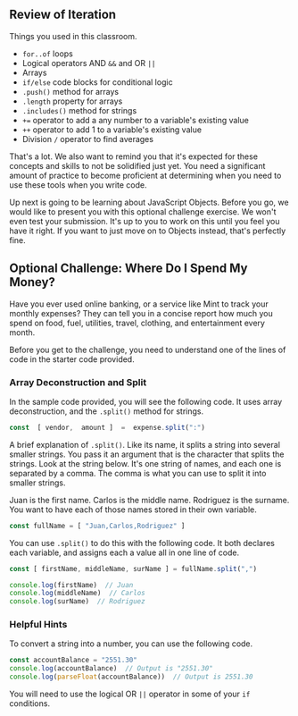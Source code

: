 ## Review of Iteration

Things you used in this classroom.

* `for..of` loops
* Logical operators AND `&&` and OR `||`
* Arrays
* `if/else` code blocks for conditional logic
* `.push()` method for arrays
* `.length` property for arrays
* `.includes()` method for strings
* `+=` operator to add a any number to a variable's existing value
* `++` operator to add 1 to a variable's existing value
* Division `/` operator to find averages

That's a lot. We also want to remind you that it's expected for these concepts and skills to not be solidified just yet. You need a significant amount of practice to become proficient at determining when you need to use these tools when you write code.

Up next is going to be learning about JavaScript Objects. Before you go, we would like to present you with this optional challenge exercise. We won't even test your submission. It's up to you to work on this until you feel you have it right. If you want to just move on to Objects instead, that's perfectly fine.

## Optional Challenge: Where Do I Spend My Money?

Have you ever used online banking, or a service like Mint to track your monthly expenses? They can tell you in a concise report how much you spend on food, fuel, utilities, travel, clothing, and entertainment every month.

Before you get to the challenge, you need to understand one of the lines of code in the starter code provided.

### Array Deconstruction and Split

In the sample code provided, you will see the following code. It uses array deconstruction, and the `.split()` method for strings.

```js
const  [ vendor,  amount ]  =  expense.split(":")
```

A brief explanation of `.split()`. Like its name, it splits a string into several smaller strings. You pass it an argument that is the character that splits the strings. Look at the string below. It's one string of names, and each one is separated by a comma. The comma is what you can use to split it into smaller strings.

Juan is the first name. Carlos is the middle name. Rodriguez is the surname. You want to have each of those names stored in their own variable.

```js
const fullName = [ "Juan,Carlos,Rodriguez" ]
```

You can use `.split()` to do this with the following code. It both declares each variable, and assigns each a value all in one line of code.

```js
const [ firstName, middleName, surName ] = fullName.split(",")

console.log(firstName)  // Juan
console.log(middleName)  // Carlos
console.log(surName)  // Rodriguez
```



### Helpful Hints

To convert a string into a number, you can use the following code.

```js
const accountBalance = "2551.30"
console.log(accountBalance)  // Output is "2551.30"
console.log(parseFloat(accountBalance))  // Output is 2551.30
```

You will need to use the logical OR `||` operator in some of your `if` conditions.

<!--stackedit_data:
eyJoaXN0b3J5IjpbOTUzODQxOTQ0XX0=
-->